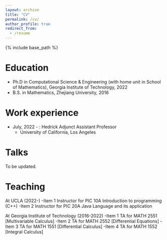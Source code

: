 ```yaml
---
layout: archive
title: "CV"
permalink: /cv/
author_profile: true
redirect_from:
  - /resume
---
```


{% include base_path %}

Education
======
* Ph.D in Computational Science & Engineering (with home unit in School of Mathematics), Georgia Institute of Technology, 2022
* B.S. in Mathematics, Zhejiang University, 2016

Work experience
======
* July, 2022 - : Hedrick Adjunct Assistant Professor
  * University of California, Los Angeles
  
Talks
======
To be updated.
  
Teaching
======
At UCLA (2022-)
-Item 1 Instructor for PIC 10A Introduction to programming (C++)
-Item 2 Instructor for PIC 20A Java Language and its application

At Georgia Institute of Technology (2016-2022)
-Item 1 TA for MATH 2551 [Multivariable Calculus]
-Item 2 TA for MATH 2552 [Differential Equations]
-Item 3 TA for MATH 1551 [Differential Calculus]
-Item 4 TA for MATH 1552 [Integral Calculus]



